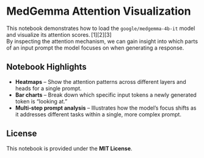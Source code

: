 # MedGemma Attention Visualization

This notebook demonstrates how to load the `google/medgemma-4b-it` model and visualize its attention scores. [1][2][3]  
By inspecting the attention mechanism, we can gain insight into which parts of an input prompt the model focuses on when generating a response.

## Notebook Highlights

- **Heatmaps** – Show the attention patterns across different layers and heads for a single prompt.  
- **Bar charts** – Break down which specific input tokens a newly generated token is “looking at.”  
- **Multi‑step prompt analysis** – Illustrates how the model’s focus shifts as it addresses different tasks within a single, more complex prompt.


## License

This notebook is provided under the **MIT License**.
